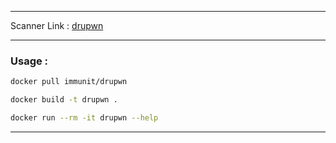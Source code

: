 - - -
Scanner Link : [drupwn](https://github.com/immunIT/drupwn)
- - -
### Usage : 

```sh
docker pull immunit/drupwn
```

```sh
docker build -t drupwn .
```

```sh
docker run --rm -it drupwn --help
```

 - - -
